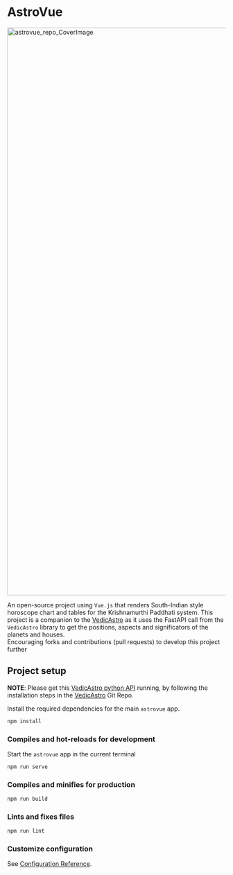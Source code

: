 # AstroVue
<img width="1310" alt="astrovue_repo_CoverImage" src="https://github.com/diliprk/AstroVue/assets/20330371/6eefef23-5f83-4de3-b094-a0484344c121">

An open-source project using `Vue.js` that renders South-Indian style horoscope chart and tables for the Krishnamurthi Paddhati system.
This project is a companion to the [VedicAstro](https://github.com/diliprk/VedicAstro) as it uses the FastAPI call from
the `VedicAstro` library to get the positions, aspects and significators of the planets and houses. <br>
Encouraging forks and contributions (pull requests) to develop this project further


## Project setup
**NOTE**: Please get this [VedicAstro python API](https://github.com/diliprk/VedicAstro/blob/main/VedicAstroAPI.py) running, by following the installation steps in the [VedicAstro](https://github.com/diliprk/VedicAstro/tree/main#installation) Git Repo. 


Install the required dependencies for the main `astrovue` app.
```bash
npm install
```

### Compiles and hot-reloads for development
Start the `astrovue` app in the current terminal
```bash
npm run serve
```

### Compiles and minifies for production
```bash
npm run build
```

### Lints and fixes files
```bash
npm run lint
```

### Customize configuration
See [Configuration Reference](https://cli.vuejs.org/config/).
